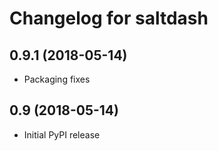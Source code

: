 # Changelog for saltdash

0.9.1 (2018-05-14)
------------------

- Packaging fixes


0.9 (2018-05-14)
----------------

- Initial PyPI release
